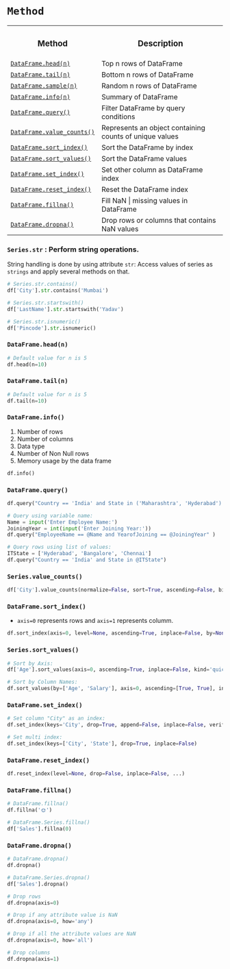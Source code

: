 # `Method`

<table>
      <tr><th><h3>Method</h3></th><th><h3>Description</h3></th></tr>
      <tr><td><a href=#head><code>DataFrame.head(n)</code></a></td><td>Top n rows of DataFrame</td></tr>
      <tr><td><a href=#tail><code>DataFrame.tail(n)</code></a></td><td>Bottom n rows of DataFrame</td></tr>
      <tr><td><a href=#sample><code>DataFrame.sample(n)</code></a></td><td>Random n rows of DataFrame</td></tr>
      <tr><td><a href=#info><code>DataFrame.info(n)</code></a></td><td>Summary of DataFrame</td></tr>
      <tr><td><a href=#query><code>DataFrame.query()</code></a></td><td>Filter DataFrame by query conditions</td></tr>
      <tr><td><a href=#count><code>DataFrame.value_counts()</code></a></td><td>Represents an object containing counts of unique values</td></tr>      
      <tr><td><a href=#index><code>DataFrame.sort_index()</code></a></td><td>Sort the DataFrame by index</td></tr>
      <tr><td><a href=#value><code>DataFrame.sort_values()</code></a></td><td>Sort the DataFrame values</td></tr>
      <tr><td><a href=#set><code>DataFrame.set_index()</code></a></td><td>Set other column as DataFrame index</td></tr>            
      <tr><td><a href=#reset><code>DataFrame.reset_index()</code></a></td><td>Reset the DataFrame index</td></tr>     
      <tr><td><a href=#fillna><code>DataFrame.fillna()</code></a></td><td>Fill NaN | missing values in DataFrame</td></tr>     
      <tr><td><a href=#dropna><code>DataFrame.dropna()</code></a></td><td>Drop rows or columns that contains NaN values</td></tr>     
      
</table>

### `Series.str` : Perform string operations.

String handling is done by using attribute `str`: Access values of series as `strings` and apply several methods on that.

```python
# Series.str.contains()
df['City'].str.contains('Mumbai')

# Series.str.startswith()
df['LastName'].str.startswith('Yadav')

# Series.str.isnumeric()
df['Pincode'].str.isnumeric()
```          

### `DataFrame.head(n)` 

```python
# Default value for n is 5
df.head(n=10)
```          

### `DataFrame.tail(n)` 

```python
# Default value for n is 5
df.tail(n=10)
```          

### `DataFrame.info()` 

1. Number of rows
2. Number of columns
3. Data type
4. Number of Non Null rows
5. Memory usage by the data frame

```python
df.info()
```                 

### `DataFrame.query()` 

```python
df.query("Country == 'India' and State in ('Maharashtra', 'Hyderabad') and Year > 2021")

# Query using variable name:
Name = input('Enter Employee Name:')
JoiningYear = int(input('Enter Joining Year:'))
df.query("EmployeeName == @Name and YearofJoining == @JoiningYear" )

# Query rows using list of values:
ITState = ['Hyderabad', 'Bangalore', 'Chennai']
df.query("Country == 'India' and State in @ITState")
```

### `Series.value_counts()` 

```python
df['City'].value_counts(normalize=False, sort=True, ascending=False, bins=None, dropna=True)
```            

### `DataFrame.sort_index()` 

- `axis=0` represents rows and `axis=1` represents columm.

```python
df.sort_index(axis=0, level=None, ascending=True, inplace=False, by=None)
```

### `Series.sort_values()` 

```python   
# Sort by Axis:
df['Age'].sort_values(axis=0, ascending=True, inplace=False, kind='quicksort', na_position='last')

# Sort by Column Names:
df.sort_values(by=['Age', 'Salary'], axis=0, ascending=[True, True], inplace=False, kind='quicksort', na_position='last')
```  

### `DataFrame.set_index()` 

```python
# Set column "City" as an index:
df.set_index(keys='City', drop=True, append=False, inplace=False, verify_integrity=False)

# Set multi index:
df.set_index(keys=['City', 'State'], drop=True, inplace=False)
```

### `DataFrame.reset_index()` 

```python
df.reset_index(level=None, drop=False, inplace=False, ...)
```

### `DataFrame.fillna()` 

```python
# DataFrame.fillna()
df.fillna('🌞')

# DataFrame.Series.fillna()
df['Sales'].fillna(0)
```

### `DataFrame.dropna()` 

```python
# DataFrame.dropna()
df.dropna()

# DataFrame.Series.dropna()
df['Sales'].dropna()

# Drop rows
df.dropna(axis=0)

# Drop if any attribute value is NaN
df.dropna(axis=0, how='any')

# Drop if all the attribute values are NaN
df.dropna(axis=0, how='all')

# Drop columns
df.dropna(axis=1)
```
